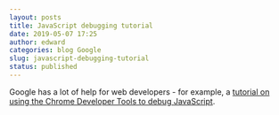 ```yaml
---
layout: posts
title: JavaScript debugging tutorial
date: 2019-05-07 17:25
author: edward
categories: blog Google
slug: javascript-debugging-tutorial
status: published
---
```




Google has a lot of help for web developers - for example, a [tutorial on using the Chrome Developer Tools to debug JavaScript](https://developers.google.com/web/tools/chrome-devtools/javascript/).


